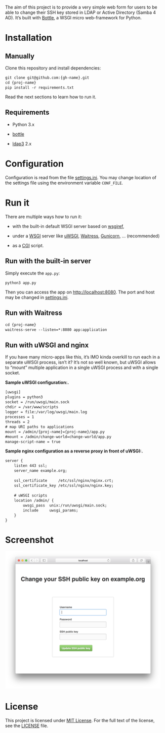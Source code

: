 The aim of this project is to provide a very simple web form for users
to be able to change their SSH key stored in LDAP or Active Directory
(Samba 4 AD). It’s built with [Bottle](http://bottlepy.org), a WSGI
micro web-framework for Python.

Installation
============

Manually
--------

Clone this repository and install dependencies:

    git clone git@github.com:{gh-name}.git
    cd {proj-name}
    pip install -r requirements.txt

Read the next sections to learn how to run it.

Requirements
------------

-   Python 3.x

-   [bottle](https://pypi.python.org/pypi/bottle/)

-   [ldap3](https://pypi.python.org/pypi/ldap3) 2.x

Configuration
=============

Configuration is read from the file
[settings.ini](settings.ini.example). You may change location of the
settings file using the environment variable `CONF_FILE`.

Run it
======

There are multiple ways how to run it:

-   with the built-in default WSGI server based on
    [wsgiref](https://docs.python.org/3/library/wsgiref.html#module-wsgiref.simple_server),

-   under a
    [WSGI](https://en.wikipedia.org/wiki/Web_Server_Gateway_Interface)
    server like [uWSGI](https://uwsgi-docs.readthedocs.org),
    [Waitress](https://docs.pylonsproject.org/projects/waitress),
    [Gunicorn](http://gunicorn.org), … (recommended)

-   as a [CGI](https://en.wikipedia.org/wiki/Common_Gateway_Interface)
    script.

Run with the built-in server
----------------------------

Simply execute the `app.py`:

    python3 app.py

Then you can access the app on <http://localhost:8080>. The port and
host may be changed in [settings.ini](settings.ini.example).

Run with Waitress
-----------------

    cd {proj-name}
    waitress-serve --listen=*:8080 app:application

Run with uWSGI and nginx
------------------------

If you have many micro-apps like this, it’s IMO kinda overkill to run
each in a separate uWSGI process, isn’t it? It’s not so well known, but
uWSGI allows to “mount” multiple application in a single uWSGI process
and with a single socket.

**Sample uWSGI configuration:.**

    [uwsgi]
    plugins = python3
    socket = /run/uwsgi/main.sock
    chdir = /var/www/scripts
    logger = file:/var/log/uwsgi/main.log
    processes = 1
    threads = 2
    # map URI paths to applications
    mount = /admin/{proj-name}={proj-name}/app.py
    #mount = /admin/change-world=change-world/app.py
    manage-script-name = true

**Sample nginx configuration as a reverse proxy in front of uWSGI:.**

    server {
        listen 443 ssl;
        server_name example.org;

        ssl_certificate     /etc/ssl/nginx/nginx.crt;
        ssl_certificate_key /etc/ssl/nginx/nginx.key;

        # uWSGI scripts
        location /admin/ {
            uwsgi_pass  unix:/run/uwsgi/main.sock;
            include     uwsgi_params;
        }
    }

Screenshot
==========

![](doc/screenshot.png)

License
=======

This project is licensed under [MIT
License](http://opensource.org/licenses/MIT/). For the full text of the
license, see the [LICENSE](LICENSE) file.
